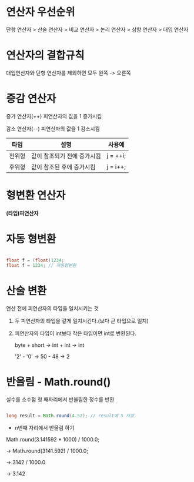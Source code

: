 # 연산자 우선순위

단항 연산자 > 산술 연산자 > 비교 연산자 > 논리 연산자 > 삼항 연산자 > 대입 연산자

# 연산자의 결합규칙

대입연산자와 단항 연산자를 제외하면 모두 왼쪽 -> 오른쪽

# 증감 연산자

증가 연산자(++) 피연산자의 값을 1 증가시킴

감소 연산자(--) 피연산자의 값을 1 감소시킴

|타입|설명|사용예|
|---|----|-----|
|전위형|값이 참조되기 전에 증가시킴| j = ++i;|
|후위형|값이 참조된 후에 증가시킴| j = i++;|

# 형변환 연산자

####  (타입)피연산자

# 자동 형변환

```java

float f = (float)1234; 
float f = 1234; // 자동형변환

```

# 산술 변환

연산 전에 피연산자의 타입을 일치시키는 것

1. 두 피연산자의 타입을 같게 일치시킨다.(보다 큰 타입으로 일치)

2. 피연산자의 타입이 int보다 작은 타입이면 int로 변환된다.

    byte + short → int + int → int
    
    '2' - '0' → 50 - 48 → 2

# 반올림 - Math.round()

실수를 소수점 첫 째자리에서 반올림한 정수를 반환

```java

long result = Math.round(4.52); // result에 5 저장

```

- n번째 자리에서 반올림 하기

Math.round(3.141592 * 1000) / 1000.0;

→ Math.round(3141.592) / 1000.0;

→ 3142 / 1000.0

→ 3.142
